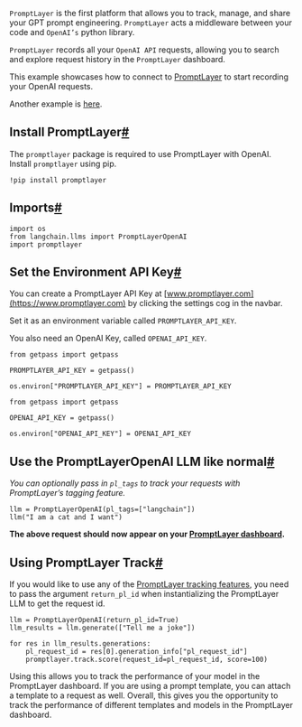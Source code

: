 



`PromptLayer` is the first platform that allows you to track, manage, and share your GPT prompt engineering. `PromptLayer` acts a middleware between your code and `OpenAI’s` python library.

`PromptLayer` records all your `OpenAI API` requests, allowing you to search and explore request history in the `PromptLayer` dashboard.

This example showcases how to connect to [PromptLayer](https://www.promptlayer.com) to start recording your OpenAI requests.

Another example is [here](https://python.langchain.com/en/latest/ecosystem/promptlayer.html).

Install PromptLayer[#](#install-promptlayer "Permalink to this headline")
-------------------------------------------------------------------------

The `promptlayer` package is required to use PromptLayer with OpenAI. Install `promptlayer` using pip.

```
!pip install promptlayer

```

Imports[#](#imports "Permalink to this headline")
-------------------------------------------------

```
import os
from langchain.llms import PromptLayerOpenAI
import promptlayer

```

Set the Environment API Key[#](#set-the-environment-api-key "Permalink to this headline")
-----------------------------------------------------------------------------------------

You can create a PromptLayer API Key at [www.promptlayer.com](https://www.promptlayer.com) by clicking the settings cog in the navbar.

Set it as an environment variable called `PROMPTLAYER_API_KEY`.

You also need an OpenAI Key, called `OPENAI_API_KEY`.

```
from getpass import getpass

PROMPTLAYER_API_KEY = getpass()

```

```
os.environ["PROMPTLAYER_API_KEY"] = PROMPTLAYER_API_KEY

```

```
from getpass import getpass

OPENAI_API_KEY = getpass()

```

```
os.environ["OPENAI_API_KEY"] = OPENAI_API_KEY

```

Use the PromptLayerOpenAI LLM like normal[#](#use-the-promptlayeropenai-llm-like-normal "Permalink to this headline")
---------------------------------------------------------------------------------------------------------------------

*You can optionally pass in `pl_tags` to track your requests with PromptLayer’s tagging feature.*

```
llm = PromptLayerOpenAI(pl_tags=["langchain"])
llm("I am a cat and I want")

```

**The above request should now appear on your [PromptLayer dashboard](https://www.promptlayer.com).**

Using PromptLayer Track[#](#using-promptlayer-track "Permalink to this headline")
---------------------------------------------------------------------------------

If you would like to use any of the [PromptLayer tracking features](https://magniv.notion.site/Track-4deee1b1f7a34c1680d085f82567dab9), you need to pass the argument `return_pl_id` when instantializing the PromptLayer LLM to get the request id.

```
llm = PromptLayerOpenAI(return_pl_id=True)
llm_results = llm.generate(["Tell me a joke"])

for res in llm_results.generations:
    pl_request_id = res[0].generation_info["pl_request_id"]
    promptlayer.track.score(request_id=pl_request_id, score=100)

```

Using this allows you to track the performance of your model in the PromptLayer dashboard. If you are using a prompt template, you can attach a template to a request as well.
Overall, this gives you the opportunity to track the performance of different templates and models in the PromptLayer dashboard.

